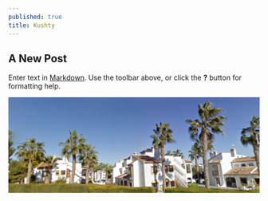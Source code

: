 ```yaml
---
published: true
title: Kushty
---
```


## A New Post

Enter text in [Markdown](http://daringfireball.net/projects/markdown/). Use the toolbar above, or click the **?** button for formatting help.

![My Wonderful Home in Villamartin](/images/VMartin.jpeg)
